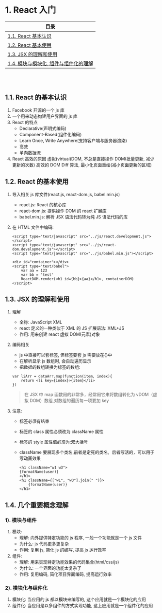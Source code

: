 # <a id="list-one">1. React 入门</a>

| 目录                                               |
| -------------------------------------------------- |
| [1.1. React 基本认识](#one-one)                    |
| [1.2. React 基本使用](#one-two)                    |
| [1.3. JSX 的理解和使用](#one-three)                |
| [1.4. 模块与模块化, 组件与组件化的理解](#one-four) |

<br/>
<br/>

## <a id="one-one">1.1. React 的基本认识</a>

1. Facebook 开源的一个 js 库
2. 一个用来动态构建用户界面的 js 库
3. React 的特点
   - Declarative(声明式编码)
   - Component-Based(组件化编码)
   - Learn Once, Write Anywhere(支持客户端与服务器渲染)
   - 高效
   - 单向数据流
4. React 高效的原因
   虚拟(virtual)DOM, 不总是直接操作 DOM(批量更新, 减少更新的次数)
   高效的 DOM Diff 算法, 最小化页面重绘(减小页面更新的区域)
   

## <a id="one-two">1.2. React 的基本使用</a>

1.  导入相关 js 库文件(react.js, react-dom.js, babel.min.js)

    - react.js: React 的核心库
    - react-dom.js: 提供操作 DOM 的 react 扩展库
    - babel.min.js: 解析 JSX 语法代码转为纯 JS 语法代码的库

2.  在 HTML 文件中编码:

    ```
    <script type="text/javascript" src="../js/react.development.js"></script>
    <script type="text/javascript" src="../js/react-dom.development.js"></script>
    <script type="text/javascript" src="../js/babel.min.js"></script>

    <div id="container"></div>
    <script type="text/babel">
    	var aa = 123
    	var bb = 'test'
    	ReactDOM.render(<h1 id={bb}>{aa}</h1>, containerDOM)
    </script>

    ```



## <a id="one-three">1.3. JSX 的理解和使用</a>

1.  理解
    - 全称: JavaScript XML
    - react 定义的一种类似于 XML 的 JS 扩展语法: XML+JS
    - 作用: 用来创建 react 虚拟 DOM(元素)对象
2.  编码相关

    - js 中直接可以套标签, 但标签要套 js 需要放在{}中
    - 在解析显示 js 数组时, 会自动遍历显示
    - 把数据的数组转换为标签的数组:

    ```
    var liArr = dataArr.map(function(item, index){
    	return <li key={index}>{item}</li>
    })
    ```

    > 在 JSX 中 map 函数用的非常多，经常用它来将数组转化为 vDOM（虚拟 DOM）数组,对数组的遍历每一项要加 key

3.  注意:

    - 标签必须有结束
    - 标签的 class 属性必须改为 className 属性
    - 标签的 style 属性值必须为:双大括号
	- className 要展现多个类名,前者是定死的类名，后者写活的，可以用于写动画效果

		```
		<h1 className="w1 w3">
		{formatName(user)}
		</h1>
		<h1 className={["w1", "w3"].join(" ")}>
			{formatName(user)}
		</h1>
		```



## <a id="one-four">1.4. 几个重要概念理解</a>

### 1). 模块与组件

1. 模块:
   - 理解: 向外提供特定功能的 js 程序, 一般一个功能就是一个 js 文件
   - 为什么: js 代码更多更复杂
   - 作用: 复用 js, 简化 js 的编写, 提高 js 运行效率
2. 组件:
   - 理解: 用来实现特定功能效果的代码集合(html/css/js)
   - 为什么: 一个界面的功能太复杂了
   - 作用: 复用编码, 简化项目界面编码, 提高运行效率

### 2). 模块化与组件化

1. 模块化:
   当应用的 js 都以模块来编写的, 这个应用就是一个模块化的应用
2. 组件化:
   当应用是以多组件的方式实现功能, 这上应用就是一个组件化的应用


